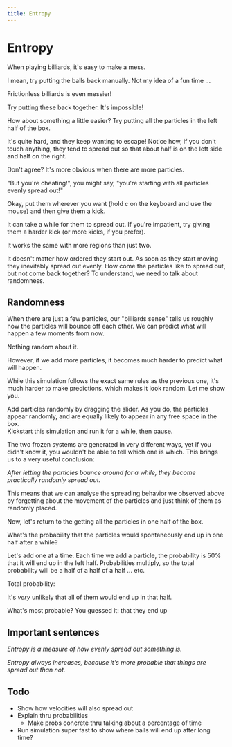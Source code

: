 ```yaml
---
title: Entropy
---
```


# Entropy

When playing billiards, it's easy to make a mess.

<script>
    createSimulation({
        particleGenerator: billiardsParticleGenerator,
        parameters: {
            particleCount: 11,
            friction: 0.1,
            bondEnergy: 0,
        },
    });

</script>

I mean, try putting the balls back manually. Not my idea of a fun time ...

Frictionless billiards is even messier!

<script>
    createSimulation({ 
        particleGenerator: billiardsParticleGenerator,
        parameters: {
            particleCount: 11,
            friction: 0,
            bondEnergy: 0,
        },
    });
</script>

Try putting these back together. It's impossible!

How about something a little easier? Try putting all the particles in the left half of the box.

<script>
    var halfRegionSim = createSimulation({ 
        particleGenerator: uniformParticleGenerator,
        visualizations: ["countsHistogram"],
        parameters: {
            maxInitialSpeed: 0.01,
            particleCount: 20,
            bondEnergy: 0,
        },
    });

    setColdHotRegions(halfRegionSim);

</script>

It's quite hard, and they keep wanting to escape! Notice how, if you don't touch anything, they tend to spread out so that about half is on the left side and half on the right.

Don't agree? It's more obvious when there are more particles.

<script>
    var halfRegionMoreSim = createSimulation({ 
        particleGenerator: uniformParticleGenerator,
        visualizations: ["countsHistogram"],
        parameters: {
            maxInitialSpeed: 0.01,
            particleCount: 200,
            radiusScaling: 0.02,
            bondEnergy: 0,
        },
    });

    setColdHotRegions(halfRegionMoreSim);

</script>

"But you're cheating!", you might say, "you're starting with all particles evenly spread out!"

Okay, put them wherever you want (hold _c_ on the keyboard and use the mouse) and then give them a kick.

<script>
    var initialConfigSim = createSimulation({
        controls: ["resetButton"],
        particleGenerator: uniformParticleGenerator,
        visualizations: ["countsHistogram"],
        parameters: {
            maxInitialSpeed: 0,
            particleCount: 0,
            radiusScaling: 0.02,
            bondEnergy: 0,
        },
    });

    setColdHotRegions(initialConfigSim);

</script>

It can take a while for them to spread out. If you're impatient, try giving them a harder kick (or more kicks, if you prefer).

It works the same with more regions than just two.

<script>
    var fourRegionSim = createSimulation({
        controls: ["resetButton"],
        particleGenerator: uniformParticleGenerator,
        visualizations: ["countsHistogram"],
        parameters: {
            maxInitialSpeed: 0,
            particleCount: 0,
            radiusScaling: 0.02,
            bondEnergy: 0,
        },
    });

    fourRegionSim.measurementRegions = [];
    var regionCount = 4;
    var regionWidth = fourRegionSim.boxBounds.width / regionCount;
    var regionColors = [colors.blue, colors.green, colors.yellow, colors.red];
    for (var i = 0; i < regionCount; i++) {
        var region = createMeasurementRegion();
        var left = fourRegionSim.boxBounds.left + i * regionWidth;
        var right = left + regionWidth;
        setLeftTopRightBottom(region.bounds,
            left, fourRegionSim.boxBounds.top, right, fourRegionSim.boxBounds.bottom);
        region.color = regionColors[i];
        region.overlayColor = withAlpha(regionColors[i], 0.2);
        fourRegionSim.measurementRegions.push(region);
    }
</script>

It doesn't matter how ordered they start out. As soon as they start moving they inevitably spread out evenly.
How come the particles like to spread out, but not come back together? To understand, we need to talk about randomness.

## Randomness

When there are just a few particles, our "billiards sense" tells us roughly how the particles will bounce off each other. We can predict what will happen a few moments from now.

<script>
    var simpleSim = createSimulation({
        controls: ["resetButton"],
        particleGenerator: uniformParticleGenerator,
        parameters: {
            maxInitialSpeed: 0.05,
            particleCount: 3,
            radiusScaling: 0.1,
            bondEnergy: 0,
        },
    });
</script>

Nothing random about it.

However, if we add more particles, it becomes much harder to predict what will happen.

<script>
    var moreParticlesSim = createSimulation({
        controls: ["resetButton"],
        particleGenerator: uniformParticleGenerator,
        parameters: {
            maxInitialSpeed: 0.04,
            particleCount: 20,
            radiusScaling: 0.1,
            bondEnergy: 0,
        },
    });
</script>

While this simulation follows the exact same rules as the previous one, it's much harder to make predictions, which makes it look random. Let me show you. 

<div class="two_column">
Add particles randomly by dragging the slider. As you do, the particles appear randomly, and are equally likely to appear in any free space in the box.
</div>

<div class="two_column">
Kickstart this simulation and run it for a while, then pause.
</div>


<div class="two_column">
<script>
    var randomSim = createSimulation({
        controls: ["resetButton", "particleCount"],
        particleGenerator: uniformParticleGenerator,
        parameters: {
            maxInitialSpeed: 0.0,
            particleCount: 0,
            radiusScaling: 0.03,
            bondEnergy: 0,
        },
    });
</script>
</div>

<div class="two_column">
<script>
    function gridGenerator(simulation, particleIndex)
    {
        var particle = new Particle();
        particle.position = rectangularLatticePosition(simulation, particleIndex);
        particle.velocity = uniformVelocity(simulation, particleIndex);
        return particle;
    }

    var frozenSim = createSimulation({
        controls: ["playPauseButton", "resetButton"],
        particleGenerator: gridGenerator,
        parameters: {
            maxInitialSpeed: 0,
            particleCount: 225,
            radiusScaling: 0.03,
            bondEnergy: 0,
        },
    });
</script>
</div>

The two frozen systems are generated in very different ways, yet if you didn't know it, you wouldn't be able to tell which one is which. This brings us to a very useful conclusion:

_After letting the particles bounce around for a while, they become practically randomly spread out._

This means that we can analyse the spreading behavior we observed above by forgetting about the movement of the particles and just think of them as randomly placed.

Now, let's return to the getting all the particles in one half of the box.

<script>
    function halfGenerator(simulation, particleIndex)
    {
        var particle = new Particle();
        do {
            particle.position = randomPointInRect(simulation.leftRect);    
        } 
        while (isColliding(simulation, particle))

        particle.velocity = uniformVelocity(simulation, particleIndex);
        return particle;
    }

    var halfBox = createSimulation({ 
        particleGenerator: halfGenerator,
        controls: ["playPauseButton", "resetButton"],
        visualizations: ["countsHistogram"],
        parameters: {
            maxInitialSpeed: 0.01,
            particleCount: 20,
            bondEnergy: 0,
        },
    });

    setColdHotRegions(halfBox);

    halfBox.pausedByUser = true;
</script>

What's the probability that the particles would spontaneously end up in one half after a while?

Let's add one at a time. Each time we add a particle, the probability is 50% that it will end up in the left half. Probabilities multiply, so the total probability will be a half of a half of a half ... etc.

<script>
    var probabilitySim = createSimulation({
        controls: ["resetButton", "addRandomParticleButton"],
        visualizations: ["probability"],
        particleGenerator: halfGenerator,
        parameters: {
            maxInitialSpeed: 0.0,
            particleCount: 0,
            bondEnergy: 0,
        },
        customUpdate: function(simulation) {
            var output = document.getElementById("probability");
            var p = arrayLast(simulation.probability);
            output.value = (p * 100).toPrecision(3) + "%";
        },
    });

    setColdHotRegions(probabilitySim);
</script>

Total probability: <output id="probability"></output>

It's _very_ unlikely that all of them would end up in that half.

What's most probable? You guessed it: that they end up 

<script>
	var binomialGraph = createGraph();
	
</script>


## Important sentences

_Entropy is a measure of how evenly spread out something is._

_Entropy always increases, because it's more probable that things are spread out than not._

## Todo

* Show how velocities will also spread out
* Explain thru probabilities
    * Make probs concrete thru talking about a percentage of time
* Run simulation super fast to show where balls will end up after long time?